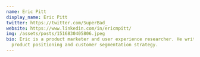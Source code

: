 ```yaml
---
name: Eric Pitt
display_name: Eric Pitt
twitter: https://twitter.com/SuperBad_
website: https://www.linkedin.com/in/ericmpitt/
img: /assets/posts/1516830405806.jpeg
bio: Eric is a product marketer and user experience researcher. He writes about
  product positioning and customer segmentation strategy.
---
```

